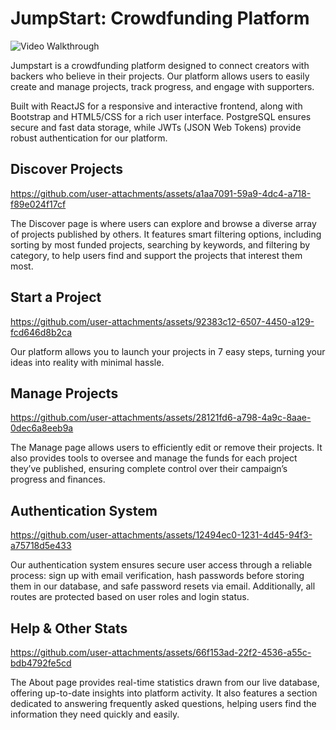 # JumpStart: Crowdfunding Platform

<img src='./private/1-Landing_Page-gif.gif' title='Video Walkthrough' width='' alt='Video Walkthrough' />

<p>Jumpstart is a crowdfunding platform designed to connect creators with backers who believe in their projects. Our platform allows users to easily create and manage projects, track progress, and engage with supporters.</p>

<p>Built with ReactJS for a responsive and interactive frontend, along with Bootstrap and HTML5/CSS for a rich user interface. PostgreSQL ensures secure and fast data storage, while JWTs (JSON Web Tokens) provide robust authentication for our platform.</p>


## Discover Projects

https://github.com/user-attachments/assets/a1aa7091-59a9-4dc4-a718-f89e024f17cf

<p>
The Discover page is where users can explore and browse a diverse array of projects published by others. It features smart filtering options, including sorting by most funded projects, searching by keywords, and filtering by category, to help users find and support the projects that interest them most.
</p>

## Start a Project

https://github.com/user-attachments/assets/92383c12-6507-4450-a129-fcd646d8b2ca

<p>
Our platform allows you to launch your projects in 7 easy steps, turning your ideas into reality with minimal hassle.
</p>

## Manage Projects

https://github.com/user-attachments/assets/28121fd6-a798-4a9c-8aae-0dec6a8eeb9a

<p>
The Manage page allows users to efficiently edit or remove their projects. It also provides tools to oversee and manage the funds for each project they’ve published, ensuring complete control over their campaign’s progress and finances.
</p>

## Authentication System

https://github.com/user-attachments/assets/12494ec0-1231-4d45-94f3-a75718d5e433

<p>
Our authentication system ensures secure user access through a reliable process: sign up with email verification, hash passwords before storing them in our database, and safe password resets via email. Additionally, all routes are protected based on user roles and login status. 
</p>

## Help & Other Stats

https://github.com/user-attachments/assets/66f153ad-22f2-4536-a55c-bdb4792fe5cd

<p>
The About page provides real-time statistics drawn from our live database, offering up-to-date insights into platform activity. It also features a section dedicated to answering frequently asked questions, helping users find the information they need quickly and easily.
</p>




